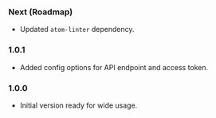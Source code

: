 ### Next (Roadmap)
- Updated `atom-linter` dependency.

### 1.0.1
- Added config options for API endpoint and access token.

### 1.0.0
- Initial version ready for wide usage.
